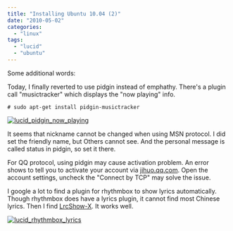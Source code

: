 ```yaml
---
title: "Installing Ubuntu 10.04 (2)"
date: "2010-05-02"
categories: 
  - "linux"
tags: 
  - "lucid"
  - "ubuntu"
---
```


Some additional words:

Today, I finally reverted to use pidgin instead of emphathy. There's a plugin call "musictracker" which displays the "now playing" info.

```
# sudo apt-get install pidgin-musictracker
```

[![lucid_pidgin_now_playing](images/4571001642_86ef5b4d66_z.jpg)](http://www.flickr.com/photos/gonwan1985/4571001642 "lucid_pidgin_now_playing by Binhao Qian, on Flickr")

It seems that nickname cannot be changed when using MSN protocol. I did set the friendly name, but Others cannot see. And the personal message is called status in pidgin, so set it there.

For QQ protocol, using pidgin may cause activation problem. An error shows to tell you to activate your account via [jihuo.qq.com](http://jihuo.qq.com/). Open the account settings, uncheck the "Connect by TCP" may solve the issue.

I google a lot to find a plugin for rhythmbox to show lyrics automatically. Though rhythmbox does have a lyrics plugin, it cannot find most Chinese lyrics. Then I find [LrcShow-X](http://forum.ubuntu.org.cn/viewtopic.php?f=74&t=253276&start=0). It works well.

[![lucid_rhythmbox_lyrics](images/4570364265_462dfea5ed_z.jpg)](http://www.flickr.com/photos/gonwan1985/4570364265 "lucid_rhythmbox_lyrics by Binhao Qian, on Flickr")
